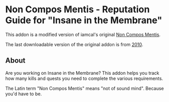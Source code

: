 # Non Compos Mentis - Reputation Guide for "Insane in the Membrane"

This addon is a modified version of iamcal's original <a href="https://github.com/iamcal/wow-Non-Compos-Mentis">Non Compos Mentis</a>.

The last downloadable version of the original addon is from <a href="https://www.curseforge.com/wow/addons/non-compos-mentis">2010</a>.


## About

Are you working on Insane in the Membrane? This addon helps you track how many kills and quests you need to complete the various requirements.

The Latin term "Non Compos Mentis" means "not of sound mind". Because you'd have to be.
